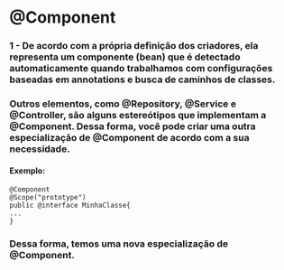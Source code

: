 # @Component

### 1 - De acordo com a própria definição dos criadores, ela representa um componente (bean) que é detectado automaticamente quando trabalhamos com configurações baseadas em annotations e busca de caminhos de classes.
### Outros elementos, como @Repository, @Service e @Controller, são alguns estereótipos que implementam a @Component. Dessa forma, você pode criar uma outra especialização de @Component de acordo com a sua necessidade.

#### Exemplo:
````
@Component
@Scope("prototype")
public @interface MinhaClasse{
...
}
````
### Dessa forma, temos uma nova especialização de @Component.
